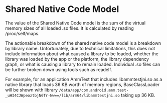 # Shared Native Code Model

The value of the Shared Native Code model is the sum of the virtual memory
sizes of all loaded .so files. It is calculated by reading /proc/self/maps.

The actionable breakdown of the shared native code model is a breakdown by
library name. Unfortunately, due to technical limitations, this does not
include information about what caused a library to be loaded, whether the
library was loaded by the app or the platform, the library dependency graph,
or what is causing a library to remain loaded. Individual .so files can be
further broken down using tools such as readelf.

For example, for an application AmmTest that includes libammtestjni.so as a
native library that loads 36 KB worth of memory regions, BaseClassLoader will
be shown with library
`/data/app/com.android.amm.test-_uHI4CJWpeoztbjN6Tr-Nw==/lib/arm64/libammtestjni.so`
taking up 36 KB.
